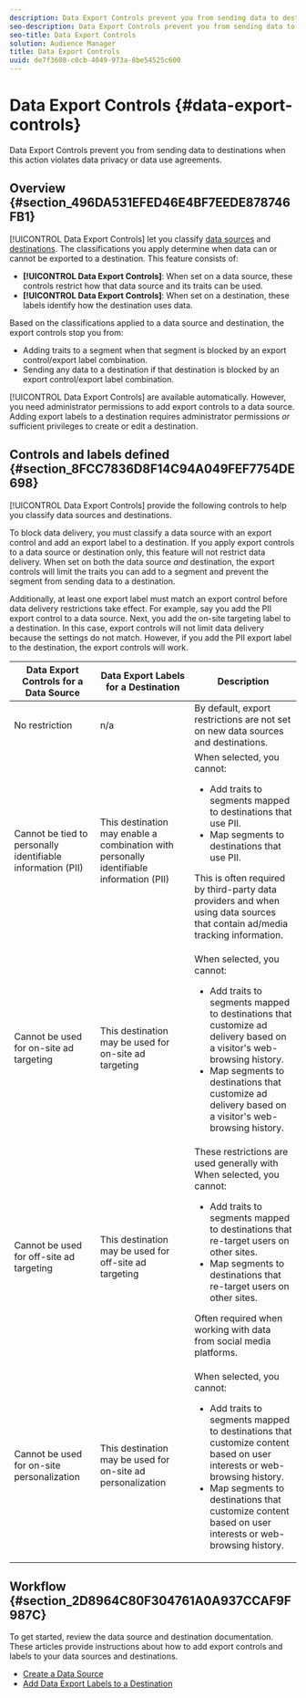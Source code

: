 ```yaml
---
description: Data Export Controls prevent you from sending data to destinations when this action violates data privacy or data use agreements.
seo-description: Data Export Controls prevent you from sending data to destinations when this action violates data privacy or data use agreements.
seo-title: Data Export Controls
solution: Audience Manager
title: Data Export Controls
uuid: de7f3608-c0cb-4049-973a-8be54525c600
---
```


# Data Export Controls {#data-export-controls}

Data Export Controls prevent you from sending data to destinations when this action violates data privacy or data use agreements.

## Overview {#section_496DA531EFED46E4BF7EEDE878746FB1}

[!UICONTROL Data Export Controls] let you classify [data sources](../features/datasources-list-and-settings.md#data-sources-list-and-settings) and [destinations](../features/destinations/destinations.md#concept_5BDA346C376C4B719EA394108AB2735A). The classifications you apply determine when data can or cannot be exported to a destination. This feature consists of:

* **[!UICONTROL Data Export Controls]**: When set on a data source, these controls restrict how that data source and its traits can be used.
* **[!UICONTROL Data Export Controls]**: When set on a destination, these labels identify how the destination uses data.

Based on the classifications applied to a data source and destination, the export controls stop you from:

* Adding traits to a segment when that segment is blocked by an export control/export label combination.
* Sending any data to a destination if that destination is blocked by an export control/export label combination.

[!UICONTROL Data Export Controls] are available automatically. However, you need administrator permissions to add export controls to a data source. Adding export labels to a destination requires administrator permissions *or* sufficient privileges to create or edit a destination.

## Controls and labels defined {#section_8FCC7836D8F14C94A049FEF7754DE698}

[!UICONTROL Data Export Controls] provide the following controls to help you classify data sources and destinations.

To block data delivery, you must classify a data source with an export control and add an export label to a destination. If you apply export controls to a data source or destination only, this feature will not restrict data delivery. When set on both the data source *and* destination, the export controls will limit the traits you can add to a segment and prevent the segment from sending data to a destination.

Additionally, at least one export label must match an export control before data delivery restrictions take effect. For example, say you add the PII export control to a data source. Next, you add the on-site targeting label to a destination. In this case, export controls will not limit data delivery because the settings do not match. However, if you add the PII export label to the destination, the export controls will work.

<table id="table_7D1F0270B5604A82B96A13CC49C937C0"> 
 <thead> 
  <tr> 
   <th colname="col1" class="entry"> Data Export Controls for a Data Source </th> 
   <th colname="col2" class="entry"> Data Export Labels for a Destination </th> 
   <th colname="col3" class="entry"> Description </th> 
  </tr> 
 </thead>
 <tbody> 
  <tr> 
   <td colname="col1"> <span class="uicontrol"> No restriction</span> </td> 
   <td colname="col2"> n/a </td> 
   <td colname="col3"> By default, export restrictions are not set on new data sources and destinations. </td> 
  </tr> 
  <tr> 
   <td colname="col1"> <span class="uicontrol"> Cannot be tied to personally identifiable information</span> (PII) </td> 
   <td colname="col2"> <span class="uicontrol"> This destination may enable a combination with personally identifiable information (PII)</span> </td> 
   <td colname="col3">When selected, you cannot: 
    <ul id="ul_0D5A4D0373374217A4BACDFC3BB2F79D"> 
     <li id="li_C32FC26C6E814412A1C73B840E81BB68">Add traits to segments mapped to destinations that use PII. </li> 
     <li id="li_BF4FD10807AF4E109CEA22FBD3F6F9B3">Map segments to destinations that use PII. </li> 
    </ul> <p>This is often required by third-party data providers and when using data sources that contain ad/media tracking information. </p> </td> 
  </tr> 
  <tr> 
   <td colname="col1"> <span class="uicontrol"> Cannot be used for on-site ad targeting</span> </td> 
   <td colname="col2"> <span class="uicontrol"> This destination may be used for on-site ad targeting</span> </td> 
   <td colname="col3">When selected, you cannot: 
    <ul id="ul_5B17972E7E0C424A833AD540DFF3CBF2"> 
     <li id="li_05810CEAC8CB4616BB2D52DDDADA84A8">Add traits to segments mapped to destinations that customize ad delivery based on a visitor's web-browsing history. </li> 
     <li id="li_B2C3479ECEA74F49B9A2CFDDEE128DF3">Map segments to destinations that customize ad delivery based on a visitor's web-browsing history. </li> 
    </ul> </td> 
  </tr> 
  <tr> 
   <td colname="col1"> <span class="uicontrol"> Cannot be used for off-site ad targeting</span> </td> 
   <td colname="col2"> <span class="uicontrol"> This destination may be used for off-site ad targeting</span> </td> 
   <td colname="col3">These restrictions are used generally with When selected, you cannot: 
    <ul id="ul_B9352FF5282C481BA3A24C581217A156"> 
     <li id="li_0F89583A603D4CD8804724954CFD52C6">Add traits to segments mapped to destinations that re-target users on other sites. </li> 
     <li id="li_ABDD8BEDE9AF411695C7BDF9AE522BA7">Map segments to destinations that re-target users on other sites. </li> 
    </ul> <p>Often required when working with data from social media platforms. </p> </td> 
  </tr> 
  <tr> 
   <td colname="col1"> <span class="uicontrol"> Cannot be used for on-site personalization</span> </td> 
   <td colname="col2"> <span class="uicontrol"> This destination may be used for on-site ad personalization</span> </td> 
   <td colname="col3">When selected, you cannot: 
    <ul id="ul_3360EB209E07402A863F0E7473B99D3F"> 
     <li id="li_88B3842B67E040EB9DC0BBEB8E5EC251">Add traits to segments mapped to destinations that customize content based on user interests or web-browsing history. </li> 
     <li id="li_6506254CCE6546039A3D82B60368C8B4">Map segments to destinations that customize content based on user interests or web-browsing history. </li> 
    </ul> </td> 
  </tr> 
 </tbody> 
</table>

## Workflow {#section_2D8964C80F304761A0A937CCAF9F987C}

To get started, review the data source and destination documentation. These articles provide instructions about how to add export controls and labels to your data sources and destinations.

* [Create a Data Source](../features/manage-datasources.md#concept_3B7696B3EC77416492D3B99EBD79EA44) 
* [Add Data Export Labels to a Destination](../features/destinations/manage-destinations.md#task_A4BA30472E6F4687AC3F1B33F51909D9)
